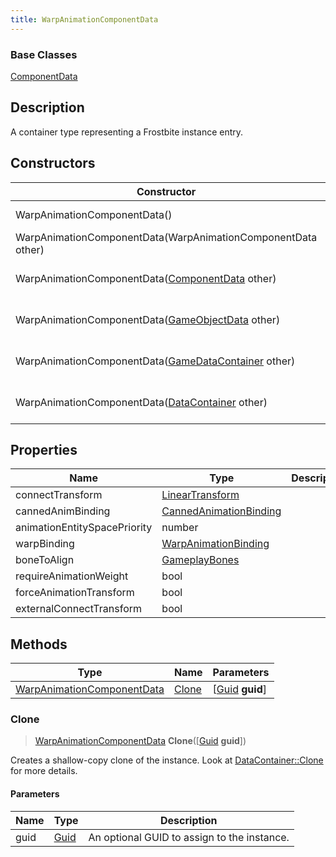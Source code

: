 ```yaml
---
title: WarpAnimationComponentData
---
```

### Base Classes

[ComponentData](ComponentData)

## Description

A container type representing a Frostbite instance entry.

## Constructors

| Constructor                                                                           | Description                                                                                                                                 |
| ------------------------------------------------------------------------------------- | ------------------------------------------------------------------------------------------------------------------------------------------- |
| WarpAnimationComponentData()                                                          | Create a new instance of this container type.                                                                                               |
| WarpAnimationComponentData(WarpAnimationComponentData other)                          | Create a reference copy of an instance of the same type.                                                                                    |
| WarpAnimationComponentData([ComponentData](ComponentData) other)                      | Upcast an instance of type [ComponentData](ComponentData) to [WarpAnimationComponentData](WarpAnimationComponentData).                      |
| WarpAnimationComponentData([GameObjectData](GameObjectData) other)                    | Upcast an instance of type [GameObjectData](GameObjectData) to [WarpAnimationComponentData](WarpAnimationComponentData).                    |
| WarpAnimationComponentData([GameDataContainer](GameDataContainer) other)              | Upcast an instance of type [GameDataContainer](GameDataContainer) to [WarpAnimationComponentData](WarpAnimationComponentData).              |
| WarpAnimationComponentData([DataContainer](/vext/ref/shared/class/datacontainer) other) | Upcast an instance of type [DataContainer](/vext/ref/shared/class/datacontainer) to [WarpAnimationComponentData](WarpAnimationComponentData). |

## Properties

| Name                         | Type                                                    | Description |
| ---------------------------- | ------------------------------------------------------- | ----------- |
| connectTransform             | [LinearTransform](/vext/ref/shared/class/lineartransform) |             |
| cannedAnimBinding            | [CannedAnimationBinding](CannedAnimationBinding)        |             |
| animationEntitySpacePriority | number                                                  |             |
| warpBinding                  | [WarpAnimationBinding](WarpAnimationBinding)            |             |
| boneToAlign                  | [GameplayBones](GameplayBones)                          |             |
| requireAnimationWeight       | bool                                                    |             |
| forceAnimationTransform      | bool                                                    |             |
| externalConnectTransform     | bool                                                    |             |

## Methods

| Type                                                     | Name            | Parameters                                     |
| -------------------------------------------------------- | --------------- | ---------------------------------------------- |
| [WarpAnimationComponentData](WarpAnimationComponentData) | [Clone](#clone) | \[[Guid](/vext/ref/shared/class/guid) **guid**\] |

### Clone

> [WarpAnimationComponentData](WarpAnimationComponentData) **Clone**(\[[Guid](/vext/ref/shared/class/guid) **guid**\])

Creates a shallow-copy clone of the instance. Look at [DataContainer::Clone](/vext/ref/shared/class/datacontainer#clone) for more details.

#### Parameters

| Name | Type         | Description                                 |
| ---- | ------------ | ------------------------------------------- |
| guid | [Guid](Guid) | An optional GUID to assign to the instance. |
